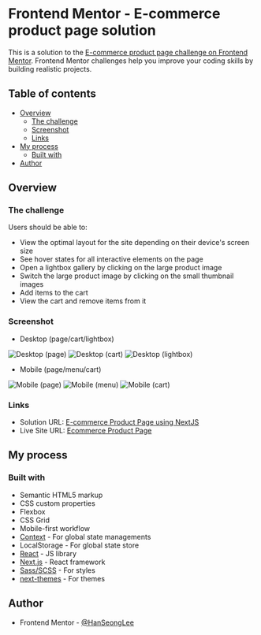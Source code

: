 # Frontend Mentor - E-commerce product page solution

This is a solution to the [E-commerce product page challenge on Frontend Mentor](https://www.frontendmentor.io/challenges/ecommerce-product-page-UPsZ9MJp6). Frontend Mentor challenges help you improve your coding skills by building realistic projects.

## Table of contents

- [Overview](#overview)
  - [The challenge](#the-challenge)
  - [Screenshot](#screenshot)
  - [Links](#links)
- [My process](#my-process)
  - [Built with](#built-with)
- [Author](#author)

## Overview

### The challenge

Users should be able to:

- View the optimal layout for the site depending on their device's screen size
- See hover states for all interactive elements on the page
- Open a lightbox gallery by clicking on the large product image
- Switch the large product image by clicking on the small thumbnail images
- Add items to the cart
- View the cart and remove items from it

### Screenshot
* Desktop (page/cart/lightbox)

![Desktop (page)](./screenshots/desktop.png)
![Desktop (cart)](./screenshots/desktop-cart.png)
![Desktop (lightbox)](./screenshots/desktop-lightbox.png)

* Mobile (page/menu/cart)

![Mobile (page)](./screenshots/mobile.png)
![Mobile (menu)](./screenshots/mobile-menu.png)
![Mobile (cart)](./screenshots/mobile-cart.png)

### Links

- Solution URL: [E-commerce Product Page using NextJS](https://www.frontendmentor.io/solutions/ecommerce-product-page-using-nextjs-_JIZF0o63)
- Live Site URL: [Ecommerce Product Page](https://ecommerce-product-page-hanseonglee.vercel.app)

## My process

### Built with

- Semantic HTML5 markup
- CSS custom properties
- Flexbox
- CSS Grid
- Mobile-first workflow
- [Context](https://reactjs.org/docs/context.html) - For global state managements
- LocalStorage - For global state store
- [React](https://reactjs.org/) - JS library
- [Next.js](https://nextjs.org/) - React framework
- [Sass/SCSS](https://sass-lang.com/) - For styles
- [next-themes](https://github.com/pacocoursey/next-themes/) - For themes

## Author

- Frontend Mentor - [@HanSeongLee](https://www.frontendmentor.io/profile/HanSeongLee)

